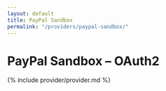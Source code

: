 ```yaml
---
layout: default
title: PayPal Sandbox
permalink: "/providers/paypal-sandbox/"
---
```

# PayPal Sandbox – OAuth2

{% include provider/provider.md %}
